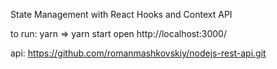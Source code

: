 State Management with React Hooks and Context API

to run: yarn => yarn start
open http://localhost:3000/

api: https://github.com/romanmashkovskiy/nodejs-rest-api.git